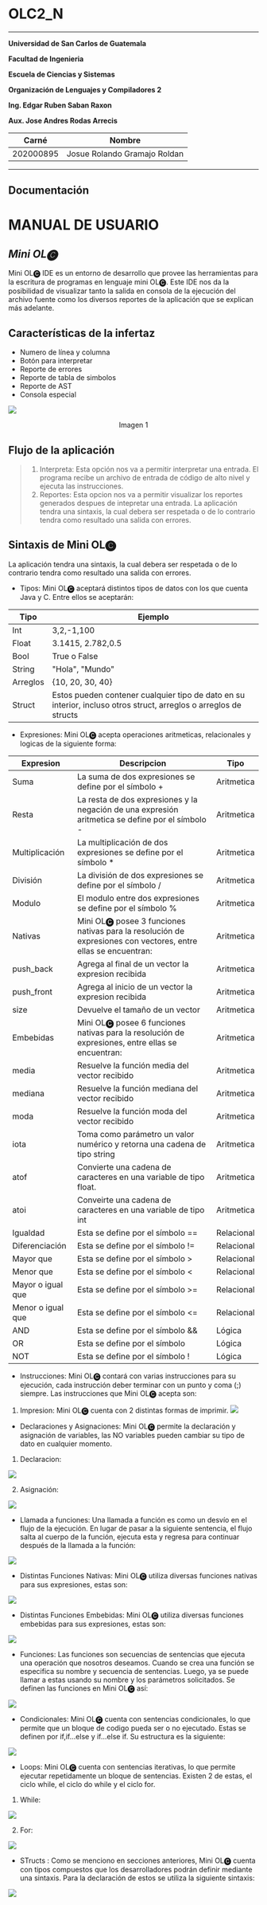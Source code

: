 # OLC2_N
---

**Universidad de San Carlos de Guatemala**

**Facultad de Ingenieria**

**Escuela de Ciencias y Sistemas**

**Organización de Lenguajes y Compiladores 2**

**Ing. Edgar Ruben Saban Raxon**

**Aux. Jose Andres Rodas Arrecis**

| Carné     | Nombre                              |
| --------- | ----------------------------------- |
| 202000895 | Josue Rolando Gramajo Roldan        |
---

## Documentación

# MANUAL DE USUARIO
## _Mini OL🅒_ 
Mini OL🅒 IDE es un entorno de desarrollo que provee las herramientas para la escritura de
programas en lenguaje mini OL🅒. Este IDE nos da la posibilidad de visualizar tanto la
salida en consola de la ejecución del archivo fuente como los diversos reportes de la
aplicación que se explican más adelante.

## Características de la infertaz

- Numero de línea y columna 
- Botón para interpretar
- Reporte de errores
- Reporte de tabla de simbolos
- Reporte de AST
- Consola especial

![](https://live.staticflickr.com/65535/52821671162_73106decbb_c.jpg)
<center>Imagen 1</center>

## Flujo de la aplicación

> 1. Interpreta: Esta opción nos va a permitir interpretar una entrada. El programa recibe un archivo de entrada de código de alto nivel y ejecuta las instrucciones.
> 2. Reportes: Esta opcion nos va a permitir visualizar los reportes generados despues de intepretar una entrada.
La aplicación tendra una sintaxis, la cual debera ser respetada o de lo contrario tendra como resultado una salida con errores.
## Sintaxis de Mini OL🅒

La aplicación tendra una sintaxis, la cual debera ser respetada o de lo contrario tendra como resultado una salida con errores.

- Tipos: Mini OL🅒 aceptará distintos tipos de datos con los que cuenta Java y C. Entre ellos se aceptarán:

| Tipo     | Ejemplo |
| -------- | -------- |
| Int      | 3,2,-1,100     |
| Float   | 3.1415, 2.782,0.5 |
| Bool  | True o False     |
| String   | "Hola", "Mundo"     |
| Arreglos | {10, 20, 30, 40} |
| Struct   |   Estos pueden contener cualquier tipo de dato en su interior, incluso otros struct, arreglos o arreglos de structs   |

- Expresiones: Mini OL🅒 acepta operaciones aritmeticas, relacionales y logicas de la siguiente forma:


|  Expresion | Descripcion | Tipo |
| -------- | -------- |--------|
| Suma     | La suma de dos expresiones se define por el símbolo +    |Aritmetica|
| Resta | La resta de dos expresiones y la negación de una expresión aritmetica se define por el símbolo - |Aritmetica|
| Multiplicación     |  La multiplicación de dos expresiones se define por el símbolo *     |Aritmetica|
| División | La división de dos expresiones se define por el símbolo / |Aritmetica|
| Modulo     | El modulo entre dos expresiones se define por el símbolo %     |Aritmetica|
| Nativas | Mini OL🅒 posee 3 funciones nativas para la resolución de expresiones con vectores, entre ellas se encuentran: |Aritmetica|
| push_back     |  Agrega al final de un vector la expresion recibida     |Aritmetica|
| push_front     |  Agrega al inicio de un vector la expresion recibida     |Aritmetica|
| size     | Devuelve el tamaño de un vector    |Aritmetica|
| Embebidas | Mini OL🅒 posee 6 funciones nativas para la resolución de expresiones, entre ellas se encuentran: |Aritmetica|
| media | Resuelve la función media del vector recibido |Aritmetica|
| mediana     |  Resuelve la función mediana del vector recibido     |Aritmetica|
| moda     |  Resuelve la función moda del vector recibido     |Aritmetica|
| iota     |  Toma como parámetro un valor numérico y retorna una cadena de tipo string     |Aritmetica|
| atof     |  Convierte una cadena de caracteres en una variable de tipo float.     |Aritmetica|
| atoi     |  Conveirte una cadena de caracteres en una variable de tipo int     |Aritmetica|
| Igualdad | Esta se define por el símbolo == |Relacional|
| Diferenciación | Esta se define por el símbolo != |Relacional|
| Mayor que | Esta se define por el símbolo > |Relacional|
| Menor que | Esta se define por el símbolo < |Relacional|
| Mayor o igual que | Esta se define por el símbolo >= |Relacional|
| Menor o igual que | Esta se define por el símbolo <= |Relacional|
| AND | Esta se define por el símbolo && |Lógica|
| OR | Esta se define por el símbolo |Lógica|
| NOT | Esta se define por el símbolo ! |Lógica|

- Instrucciones: Mini OL🅒 contará con varias instrucciones para su ejecución, cada instrucción deber terminar con un punto y coma (;) siempre. Las instrucciones que Mini OL🅒 acepta son:
1. Impresion: Mini OL🅒 cuenta con 2 distintas formas de imprimir.
![](https://live.staticflickr.com/65535/52825637055_709c50ee95_c.jpg)


- Declaraciones y Asignaciones: Mini OL🅒 permite la declaración y asignación de variables, las NO variables pueden cambiar su tipo de dato en cualquier momento.
1. Declaracion:

![](https://live.staticflickr.com/65535/52825423069_936ccc63a7_c.jpg)

2. Asignación:

![](https://live.staticflickr.com/65535/52825249951_d8d831aed3_c.jpg)



- Llamada a funciones: Una llamada a función es como un desvío en el flujo de la ejecución. En lugar de pasar a la siguiente sentencia, el flujo salta al cuerpo de la función, ejecuta esta y regresa para continuar después de la llamada a la función:

![](https://live.staticflickr.com/65535/52825435414_74e6ffa5ce_c.jpg)

- Distintas Funciones Nativas: Mini OL🅒 utiliza diversas funciones nativas para sus expresiones, estas son:

![](https://live.staticflickr.com/65535/52825450179_85a5a965cc_c.jpg)

- Distintas Funciones Embebidas: Mini OL🅒 utiliza diversas funciones embebidas para sus expresiones, estas son:

![](https://live.staticflickr.com/65535/52825461724_16666b660c_c.jpg)

- Funciones:  Las funciones son secuencias de sentencias que ejecuta una operación que nosotros deseamos. Cuando se crea una función se especifica su nombre y secuencia de sentencias. Luego, ya se puede llamar a estas usando su nombre y los parámetros solicitados. Se definen las funciones en Mini OL🅒 así:

![](https://live.staticflickr.com/65535/52825698250_df3bc1a33d_c.jpg)

- Condicionales: Mini OL🅒 cuenta con sentencias condicionales, lo que permite que un bloque de codigo pueda ser o no ejecutado. Estas se definen por if,if...else y if...else if. Su estructura es la siguiente:

![](https://live.staticflickr.com/65535/52825486279_3c465b8a6a_c.jpg)

- Loops: Mini OL🅒 cuenta con sentencias iterativas, lo que permite ejecutar repetidamente un bloque de sentencias. Existen 2 de estas, el ciclo while, el ciclo do while y el ciclo for.

1. While: 

![](https://live.staticflickr.com/65535/52825719570_09ac94056a_c.jpg)

2. For:

![](https://live.staticflickr.com/65535/52825507114_80ae49bddb_c.jpg)


- STructs : Como se menciono en secciones anteriores, Mini OL🅒 cuenta con tipos compuestos que los desarrolladores podrán definir mediante una sintaxis. Para la declaración de estos se utiliza la siguiente sintaxis:

![](https://live.staticflickr.com/65535/52825749290_ff92b69f1f_c.jpg)

 
